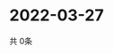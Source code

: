 # 2022-03-27
  共 0条

  <!-- BEGIN -->
  <!-- 最后更新时间Sun Mar 27 2022 00:31:37 GMT+0000 (Coordinated Universal Time) -->
  
  <!-- END -->
  
  